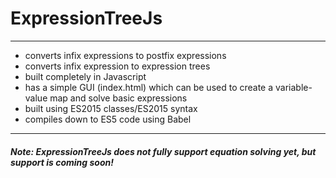 # ExpressionTreeJs
----

* converts infix expressions to postfix expressions 
* converts infix expression to expression trees
* built completely in Javascript
* has a simple GUI (index.html) which can be used to create a variable-value map and solve basic expressions
* built using ES2015 classes/ES2015 syntax
* compiles down to ES5 code using Babel

----
##### Note: ExpressionTreeJs does not fully support equation solving yet, but support is coming soon! 
